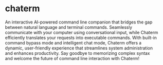 # chaterm
An interactive AI-powered command line companion that bridges the gap between natural language and terminal commands. Seamlessly communicate with your computer using conversational input, while Chaterm efficiently translates your requests into executable commands. With built-in command bypass mode and intelligent chat mode, Chaterm offers a dynamic, user-friendly experience that streamlines system administration and enhances productivity. Say goodbye to memorizing complex syntax and welcome the future of command line interaction with Chaterm!
